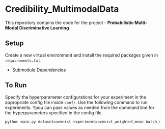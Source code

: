 # Credibility_MultimodalData
This repository contains the code for the project - **Probabilistic Multi-Modal Discriminative Learning**

## Setup
Create a new virtual environment and install the required packages given in `requirements.txt`.

- Submodule Dependencies

## To Run
Specify the hyperparameter configurations for your experiment in the appropriate config file inside `conf/`. 
Use the following command to run experiments. Ypou can pass values as needed from the command line for the hyperparameters specified in the config file.

```bash
python main.py dataset=avmnist experiment=avmnist_weighted_mean batch_size=128
```